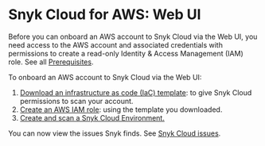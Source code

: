 # Snyk Cloud for AWS: Web UI

Before you can onboard an AWS account to Snyk Cloud via the Web UI, you need access to the AWS account and associated credentials with permissions to create a read-only Identity & Access Management (IAM) role. See all [Prerequisites](../#prerequisites).

To onboard an AWS account to Snyk Cloud via the Web UI:

1. [Download an infrastructure as code (IaC) template](step-1-download-iam-role-iac-template-web-ui.md): to give Snyk Cloud permissions to scan your account.
2. [Create an AWS IAM role](step-2-create-the-snyk-iam-role.md): using the template you downloaded.
3. [Create and scan a Snyk Cloud Environment.](step-3-create-and-scan-a-snyk-cloud-environment-web-ui.md)

You can now view the issues Snyk finds. See [Snyk Cloud issues](../../snyk-cloud-issues/).
